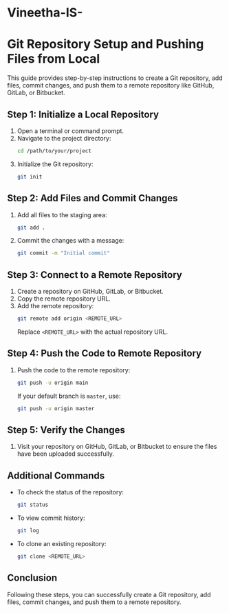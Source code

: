 # Vineetha-IS-
# Git Repository Setup and Pushing Files from Local

This guide provides step-by-step instructions to create a Git repository, add files, commit changes, and push them to a remote repository like GitHub, GitLab, or Bitbucket.

## Step 1: Initialize a Local Repository

1. Open a terminal or command prompt.
2. Navigate to the project directory:
   ```sh
   cd /path/to/your/project
   ```
3. Initialize the Git repository:
   ```sh
   git init
   ```

## Step 2: Add Files and Commit Changes

1. Add all files to the staging area:
   ```sh
   git add .
   ```
2. Commit the changes with a message:
   ```sh
   git commit -m "Initial commit"
   ```

## Step 3: Connect to a Remote Repository

1. Create a repository on GitHub, GitLab, or Bitbucket.
2. Copy the remote repository URL.
3. Add the remote repository:
   ```sh
   git remote add origin <REMOTE_URL>
   ```
   Replace `<REMOTE_URL>` with the actual repository URL.

## Step 4: Push the Code to Remote Repository

1. Push the code to the remote repository:
   ```sh
   git push -u origin main
   ```
   If your default branch is `master`, use:
   ```sh
   git push -u origin master
   ```

## Step 5: Verify the Changes

1. Visit your repository on GitHub, GitLab, or Bitbucket to ensure the files have been uploaded successfully.

## Additional Commands

- To check the status of the repository:
  ```sh
  git status
  ```
- To view commit history:
  ```sh
  git log
  ```
- To clone an existing repository:
  ```sh
  git clone <REMOTE_URL>
  ```

## Conclusion
Following these steps, you can successfully create a Git repository, add files, commit changes, and push them to a remote repository.
